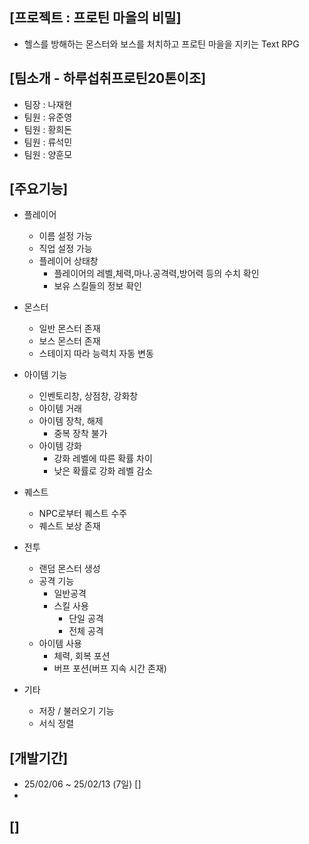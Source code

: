 [프로젝트 : 프로틴 마을의 비밀]
-
- 헬스를 방해하는 몬스터와 보스를 처치하고 프로틴 마을을 지키는 Text RPG

[팀소개 - 하루섭취프로틴20톤이조]
-
- 팀장 : 나재현
- 팀원 : 유준영
- 팀원 : 황희돈
- 팀원 : 류석민
- 팀원 : 양훈모

[주요기능]
- 
- 플레이어
  - 이름 설정 가능
  - 직업 설정 가능
  - 플레이어 상태창
    - 플레이어의 레벨,체력,마나.공격력,방어력 등의 수치 확인
    - 보유 스킬들의 정보 확인

- 몬스터
  - 일반 몬스터 존재
  - 보스 몬스터 존재
  - 스테이지 따라 능력치 자동 변동

- 아이템 기능
  - 인벤토리창, 상점창, 강화창
  - 아이템 거래
  - 아이템 장착, 해제
    - 중복 장착 불가
  - 아이템 강화
    - 강화 레벨에 따른 확률 차이
    - 낮은 확률로 강화 레벨 감소

- 퀘스트
  - NPC로부터 퀘스트 수주
  - 퀘스트 보상 존재

- 전투
  - 랜덤 몬스터 생성
  - 공격 기능
    - 일반공격
    - 스킬 사용
      - 단일 공격
      - 전체 공격
  - 아이템 사용
    - 체력, 회복 포션
    - 버프 포션(버프 지속 시간 존재)

- 기타
  - 저장 / 불러오기 기능
  - 서식 정렬


[개발기간]
-
- 25/02/06 ~ 25/02/13 (7일)
[]
-
[]
-
